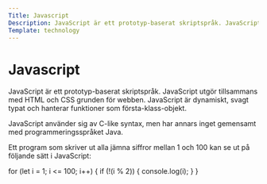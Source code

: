 ```yaml
---
Title: Javascript
Description: JavaScript är ett prototyp-baserat skriptspråk. JavaScript utgör tillsammans med HTML och CSS...
Template: technology
---
```


Javascript
==========================

JavaScript är ett prototyp-baserat skriptspråk. JavaScript utgör tillsammans med HTML och CSS grunden för webben. JavaScript är dynamiskt, svagt typat och hanterar funktioner som första-klass-objekt.

JavaScript använder sig av C-like syntax, men har annars inget gemensamt med programmeringsspråket Java.

Ett program som skriver ut alla jämna siffror mellan 1 och 100 kan se ut på följande sätt i JavaScript:

for (let i = 1; i <= 100; i++) {
    if (!(i % 2)) {
        console.log(i);
    }
}
